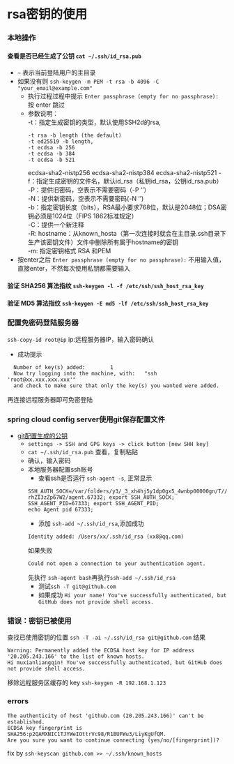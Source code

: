 # rsa密钥的使用
### 本地操作
#### 查看是否已经生成了公钥 `cat ~/.ssh/id_rsa.pub`
  - `~` 表示当前登陆用户的主目录
  - 如果没有则 `ssh-keygen -m PEM -t rsa -b 4096 -C "your_email@example.com"`  
    - 执行过程过程中提示 `Enter passphrase (empty for no passphrase): `按 enter 跳过
    - 参数说明：  
      -t：指定生成密钥的类型，默认使用SSH2d的rsa, 
      ```
      -t rsa -b length (the default)
      -t ed25519 -b length,
      -t ecdsa -b 256
      -t ecdsa -b 384
      -t ecdsa -b 521
      ``` 
      ecdsa-sha2-nistp256
      ecdsa-sha2-nistp384
      ecdsa-sha2-nistp521
      -f：指定生成密钥的文件名，默认id_rsa（私钥id_rsa，公钥id_rsa.pub）  
      -P：提供旧密码，空表示不需要密码（-P ‘’）  
      -N：提供新密码，空表示不需要密码(-N ‘’)  
      -b：指定密钥长度（bits），RSA最小要求768位，默认是2048位；DSA密钥必须是1024位（FIPS 1862标准规定）  
      -C：提供一个新注释  
      -R: hostname：从known_hosta（第一次连接时就会在主目录.ssh目录下生产该密钥文件）文件中删除所有属于hostname的密钥  
      -m: 指定密钥格式 RSA 和PEM
  - 按enter之后 `Enter passphrase (empty for no passphrase):` 不用输入值，直接enter，不然每次使用私钥都需要输入
#### 验证 SHA256 算法指纹 `ssh-keygen -l -f /etc/ssh/ssh_host_rsa_key`
#### 验证 MD5 算法指纹 `ssh-keygen -E md5 -lf /etc/ssh/ssh_host_rsa_key`
### 配置免密码登陆服务器 
`ssh-copy-id root@ip` ip:远程服务器IP，输入密码确认
  - 成功提示
  ```
    Number of key(s) added:        1
    Now try logging into the machine, with:   "ssh 'root@xx.xxx.xxx.xxx'"
    and check to make sure that only the key(s) you wanted were added.
  ```
再连接远程服务器即可免密登陆

### spring cloud config server使用git保存配置文件
- [git配置生成的公钥](https://github.com/settings/keys)
  - `settings -> SSH and GPG keys -> click button [new SHH key]`
  - `cat ~/.ssh/id_rsa.pub` 查看，复制粘贴
  - 确认，输入密码
  - 本地服务器配置ssh账号
    - 查看ssh是否运行 `ssh-agent -s`, 正常显示
    ```
    SSH_AUTH_SOCK=/var/folders/y3/_3_xh4hj5y1dp0gx5_4wnbp00000gn/T//ssh-rhZI3zZp67W2/agent.67332; export SSH_AUTH_SOCK;
    SSH_AGENT_PID=67333; export SSH_AGENT_PID;
    echo Agent pid 67333;
    ```
    - 添加 `ssh-add ~/.ssh/id_rsa`,添加成功
    ```
    Identity added: /Users/xx/.ssh/id_rsa (xx8@qq.com)
    ```
    如果失败
    ```
    Could not open a connection to your authentication agent.
    ```
    先执行 `ssh-agent bash`再执行`ssh-add ~/.ssh/id_rsa`
    - 测试`ssh -T git@github.com`  
    - 如果成功 `Hi your name! You've successfully authenticated, but GitHub does not provide shell access.`

### 错误：密钥已被使用
查找已使用密钥的位置  `ssh -T -ai ~/.ssh/id_rsa git@github.com` 
结果
```
Warning: Permanently added the ECDSA host key for IP address '20.205.243.166' to the list of known hosts.
Hi muxianliangqin! You've successfully authenticated, but GitHub does not provide shell access.
```
移除远程服务区缓存的 key
`ssh-keygen -R 192.168.1.123`

### errors
```
The authenticity of host 'github.com (20.205.243.166)' can't be established.
ECDSA key fingerprint is SHA256:p2QAMXNIC1TJYWeIOttrVc98/R1BUFWu3/LiyKgUfQM.
Are you sure you want to continue connecting (yes/no/[fingerprint])?
```
fix by `ssh-keyscan github.com >> ~/.ssh/known_hosts`


